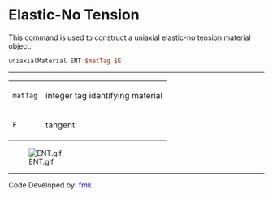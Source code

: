 # Elastic-No Tension

<p>This command is used to construct a uniaxial elastic-no tension
material object.</p>

```tcl
uniaxialMaterial ENT $matTag $E
```
<hr />
<table>
<tbody>
<tr class="odd">
<td><code class="parameter-table-variable">matTag</code></td>
<td><p>integer tag identifying material</p></td>
</tr>
<tr class="even">
<td><code class="parameter-table-variable">E</code></td>
<td><p>tangent</p></td>
</tr>
</tbody>
</table>
<figure>
<img src="/OpenSeesRT/contrib/static/ENT.gif" title="ENT.gif" alt="ENT.gif" />
<figcaption aria-hidden="true">ENT.gif</figcaption>
</figure>
<hr />
<p>Code Developed by: <span style="color:blue"> fmk
</span></p>
